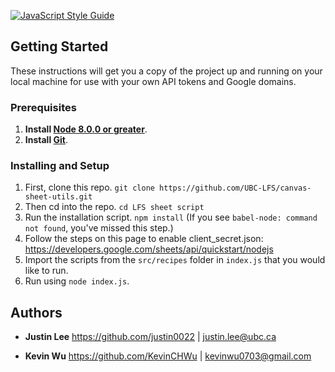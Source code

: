 [![JavaScript Style Guide](https://img.shields.io/badge/code_style-standard-brightgreen.svg)](https://standardjs.com)

## Getting Started

These instructions will get you a copy of the project up and running on your local machine for use with your own API tokens and Google domains. 

### Prerequisites

1. **Install [Node 8.0.0 or greater](https://nodejs.org)**.
2. **Install [Git](https://git-scm.com/downloads)**. 

### Installing and Setup

1. First, clone this repo. `git clone https://github.com/UBC-LFS/canvas-sheet-utils.git`
2. Then cd into the repo. `cd LFS sheet script`
3. Run the installation script. `npm install` (If you see `babel-node: command not found`, you've missed this step.)
4. Follow the steps on this page to enable client_secret.json: https://developers.google.com/sheets/api/quickstart/nodejs
5. Import the scripts from the `src/recipes` folder in `index.js` that you would like to run.
6. Run using `node index.js`.

## Authors

* **Justin Lee** 
https://github.com/justin0022 | justin.lee@ubc.ca


* **Kevin Wu**
https://github.com/KevinCHWu | kevinwu0703@gmail.com

